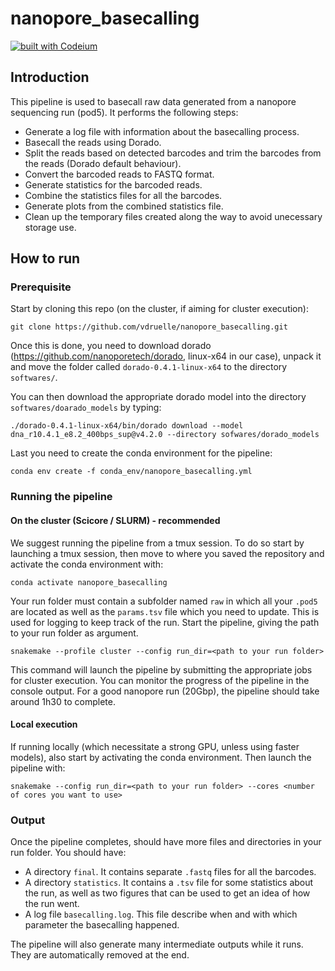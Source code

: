 # nanopore_basecalling

[![built with Codeium](https://codeium.com/badges/main)](https://codeium.com)

## Introduction
This pipeline is used to basecall raw data generated from a nanopore sequencing run (pod5). It performs the following steps:

- Generate a log file with information about the basecalling process.
- Basecall the reads using Dorado.
- Split the reads based on detected barcodes and trim the barcodes from the reads (Dorado default behaviour).
- Convert the barcoded reads to FASTQ format.
- Generate statistics for the barcoded reads.
- Combine the statistics files for all the barcodes.
- Generate plots from the combined statistics file.
- Clean up the temporary files created along the way to avoid unecessary storage use.


## How to run

### Prerequisite
Start by cloning this repo (on the cluster, if aiming for cluster execution):
```
git clone https://github.com/vdruelle/nanopore_basecalling.git
```

Once this is done, you need to download dorado (https://github.com/nanoporetech/dorado, linux-x64 in our case), unpack it and move the folder called `dorado-0.4.1-linux-x64` to the directory `softwares/`.

You can then download the appropriate dorado model into the directory `softwares/doarado_models` by typing:
```
./dorado-0.4.1-linux-x64/bin/dorado download --model dna_r10.4.1_e8.2_400bps_sup@v4.2.0 --directory sofwares/dorado_models
```

Last you need to create the conda environment for the pipeline:
```
conda env create -f conda_env/nanopore_basecalling.yml
```

### Running the pipeline
#### On the cluster (Scicore / SLURM) - recommended
We suggest running the pipeline from a tmux session. To do so start by launching a tmux session, then move to where you saved the repository and activate the conda environment with:

```
conda activate nanopore_basecalling
```

Your run folder must contain a subfolder named `raw` in which all your `.pod5` are located as well as the `params.tsv` file which you need to update. This is used for logging to keep track of the run. Start the pipeline, giving the path to your run folder as argument.
```
snakemake --profile cluster --config run_dir=<path to your run folder>
```
This command will launch the pipeline by submitting the appropriate jobs for cluster execution.
You can monitor the progress of the pipeline in the console output. For a good nanopore run (20Gbp), the pipeline should take around 1h30 to complete.

#### Local execution
If running locally (which necessitate a strong GPU, unless using faster models), also start by activating the conda environment. Then launch the pipeline with:

```
snakemake --config run_dir=<path to your run folder> --cores <number of cores you want to use>
```

### Output
Once the pipeline completes, should have more files and directories in your run folder. You should have:
- A directory `final`. It contains separate `.fastq` files for all the barcodes.
- A directory `statistics`. It contains a `.tsv` file for some statistics about the run, as well as two figures that can be used to get an idea of how the run went.
- A log file `basecalling.log`. This file describe when and with which parameter the basecalling happened.

The pipeline will also generate many intermediate outputs while it runs. They are automatically removed at the end.